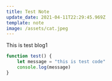 ```yaml
---
title: Test Note
update_date: 2021-04-11T22:29:45.969Z
template: note
image: /assets/cat.jpeg
---
```

This is test blog1

```javascript
function test() {
    let message = "this is test code"
    console.log(message)
}
```
